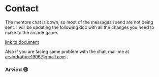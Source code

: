 # Contact

The mentore chat is down, so most of the messages i send are not being sent. I will be updating the following doc with all the changes you need to make to the arcade game.

[link to document](https://docs.google.com/document/d/19YhM2gF_8b6csbvVpuarFRycq7Hc3M9qIURMhHYAXYY)

Also if you are facing same problem with the chat, mail me at arvindrathee1996@gmail.com .

### Arvind :smile:
